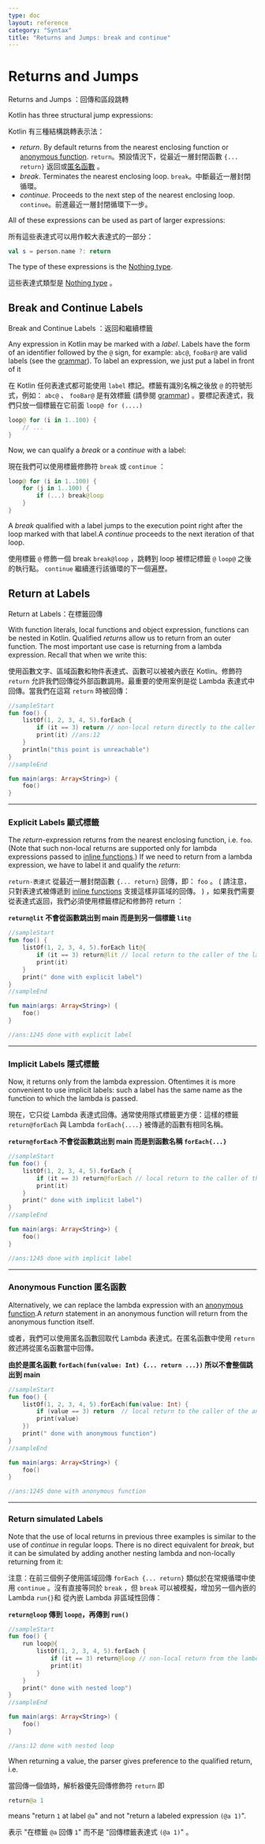 ```yaml
---
type: doc
layout: reference
category: "Syntax"
title: "Returns and Jumps: break and continue"
---
```


# Returns and Jumps

Returns and Jumps ：回傳和區段跳轉

Kotlin has three structural jump expressions:

Kotlin 有三種結構跳轉表示法：

* *return*. By default returns from the nearest enclosing function or [anonymous function](lambdas.md#anonymous-functions).
  `return`。預設情況下，從最近一層封閉函數 `{... return}` 返回或[匿名函數](lambdas.md#anonymous-functions) 。
* *break*. Terminates the nearest enclosing loop.
  `break`。中斷最近一層封閉循環。
* *continue*. Proceeds to the next step of the nearest enclosing loop.
  `continue`。前進最近一層封閉循環下一步。

All of these expressions can be used as part of larger expressions:

所有這些表達式可以用作較大表達式的一部分：

``` kotlin
val s = person.name ?: return
```
The type of these expressions is the [Nothing type](exceptions.md#the-nothing-type).

這些表達式類型是 [Nothing type](exceptions.md#the-nothing-type) 。

## Break and Continue Labels

Break and Continue Labels ：返回和繼續標籤

Any expression in Kotlin may be marked with a *label*. Labels have the form of an identifier followed by the `@` sign, for example: `abc@`, `fooBar@` are valid labels (see the [grammar](https://kotlinlang.org/docs/reference/grammar.html#labelReference)). To label an expression, we just put a label in front of it

在 Kotlin 任何表達式都可能使用 `label` 標記。標籤有識別名稱之後放 `@` 的符號形式，例如： `abc@` 、 `fooBar@` 是有效標籤 (請參閱 [grammar](https://kotlinlang.org/docs/reference/grammar.html#labelReference)) 。要標記表達式，我們只放一個標籤在它前面 `loop@ for (....)`

``` kotlin
loop@ for (i in 1..100) {
    // ...
}
```
Now, we can qualify a *break* or a *continue* with a label:

現在我們可以使用標籤修飾符 `break` 或 `continue` ：
``` kotlin
loop@ for (i in 1..100) {
    for (j in 1..100) {
        if (...) break@loop
    }
}
```
A *break* qualified with a label jumps to the execution point right after the loop marked with that label.A *continue* proceeds to the next iteration of that loop.

使用標籤 `@` 修飾一個 break `break@loop` ，跳轉到 loop 被標記標籤 `@`  `loop@` 之後的執行點。 `continue` 繼續進行該循環的下一個遍歷。


## Return at Labels

Return at Labels：在標籤回傳

With function literals, local functions and object expression, functions can be nested in Kotlin. Qualified *return*s allow us to return from an outer function. The most important use case is returning from a lambda expression. Recall that when we write this:

使用函數文字、區域函數和物件表達式、函數可以被被內嵌在 Kotlin。修飾符 `return` 允許我們回傳從外部函數調用。最重要的使用案例是從 Lambda 表達式中回傳。當我們在這寫 `return` 時被回傳：

``` kotlin
//sampleStart
fun foo() {
    listOf(1, 2, 3, 4, 5).forEach {
        if (it == 3) return // non-local return directly to the caller of foo()
        print(it) //ans:12
    }
    println("this point is unreachable")
}
//sampleEnd

fun main(args: Array<String>) {
    foo()
}
```
---

### Explicit Labels 顯式標籤 

The *return*-expression returns from the nearest enclosing function, i.e. `foo`. (Note that such non-local returns are supported only for lambda expressions passed to [inline functions](inline-functions.md).) If we need to return from a lambda expression, we have to label it and qualify the *return*:

`return-表達式` 從最近一層封閉函數 `{... return}` 回傳，即： `foo` 。 ( 請注意，只對表達式被傳遞到 [inline functions](inline-functions.md) 支援這樣非區域的回傳。 ) ，如果我們需要從表達式返回，我們必須使用標籤標記和修飾符 return ：

**`return@lit` 不會從函數跳出到 main 而是到另一個標籤 `lit@`**

``` kotlin
//sampleStart
fun foo() {
    listOf(1, 2, 3, 4, 5).forEach lit@{
        if (it == 3) return@lit // local return to the caller of the lambda, i.e. the forEach loop
        print(it)
    }
    print(" done with explicit label")
}
//sampleEnd

fun main(args: Array<String>) {
    foo()
}

//ans:1245 done with explicit label
```
---

### Implicit Labels 隱式標籤

Now, it returns only from the lambda expression. Oftentimes it is more convenient to use implicit labels:
such a label has the same name as the function to which the lambda is passed.

現在，它只從 Lambda 表達式回傳。通常使用隱式標籤更方便：這樣的標籤 `return@forEach` 與 Lambda `forEach{....}` 被傳遞的函數有相同名稱。

**`return@forEach` 不會從函數跳出到 main 而是到函數名稱 `forEach{...}`**

``` kotlin
//sampleStart
fun foo() {
    listOf(1, 2, 3, 4, 5).forEach {
        if (it == 3) return@forEach // local return to the caller of the lambda, i.e. the forEach loop
        print(it)
    }
    print(" done with implicit label")
}
//sampleEnd

fun main(args: Array<String>) {
    foo()
}

//ans:1245 done with implicit label
```
---

### Anonymous Function 匿名函數

Alternatively, we can replace the lambda expression with an [anonymous function](lambdas.md#anonymous-functions).A *return* statement in an anonymous function will return from the anonymous function itself.

或者，我們可以使用匿名函數回取代 Lambda 表達式。在匿名函數中使用 `return` 敘述將從匿名函數當中回傳。

**由於是匿名函數 `forEach(fun(value: Int) {... return ...})` 所以不會整個跳出到 main**

``` kotlin
//sampleStart
fun foo() {
    listOf(1, 2, 3, 4, 5).forEach(fun(value: Int) {
        if (value == 3) return  // local return to the caller of the anonymous fun, i.e. the forEach loop
        print(value)
    })
    print(" done with anonymous function")
}
//sampleEnd

fun main(args: Array<String>) {
    foo()
}

//ans:1245 done with anonymous function
```
---

### Return simulated Labels

Note that the use of local returns in previous three examples is similar to the use of *continue* in regular loops. There is no direct equivalent for *break*, but it can be simulated by adding another nesting lambda and non-locally returning from it:

注意：在前三個例子使用區域回傳 `forEach {... return}` 類似於在常規循環中使用 `continue` 。沒有直接等同於 `break` ，但 `break` 可以被模擬，增加另一個內嵌的 Lambda `run{}`和 從內嵌 Lambda 非區域性回傳：

**`return@loop` 傳到 `loop@`，再傳到 `run()`**

``` kotlin
//sampleStart
fun foo() {
    run loop@{
        listOf(1, 2, 3, 4, 5).forEach {
            if (it == 3) return@loop // non-local return from the lambda passed to run
            print(it)
        }
    }
    print(" done with nested loop")
}
//sampleEnd

fun main(args: Array<String>) {
    foo()
}

//ans:12 done with nested loop
```
When returning a value, the parser gives preference to the qualified return, i.e.

當回傳一個值時，解析器優先回傳修飾符 `return` 即

``` kotlin
return@a 1
```
means "return `1` at label `@a`" and not "return a labeled expression `(@a 1)`".

表示 "在標籤 `@a` 回傳 `1`" 而不是 "回傳標籤表達式 `(@a 1)`" 。